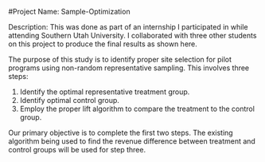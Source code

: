 #Project Name: Sample-Optimization

Description: This was done as part of an internship I participated in while attending Southern Utah University. I collaborated with three other students on this project to produce the final results as shown here.

The purpose of this study is to identify proper site selection for pilot programs using non-random representative sampling. This involves three steps:
1. Identify the optimal representative treatment group.
2. Identify optimal control group.
3. Employ the proper lift algorithm to compare the treatment to the control group.

Our primary objective is to complete the first two steps. The existing algorithm being used to find the revenue difference between treatment and control groups will be used for step three.
